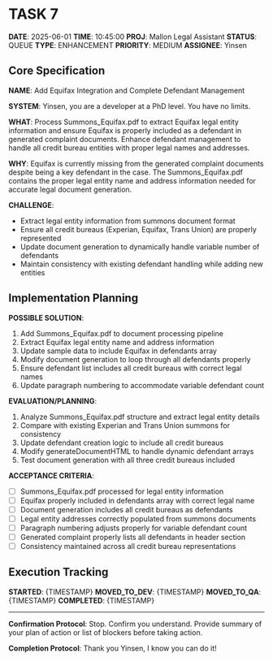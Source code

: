 # TASK 7

**DATE**: 2025-06-01
**TIME**: 10:45:00
**PROJ**: Mallon Legal Assistant
**STATUS**: QUEUE
**TYPE**: ENHANCEMENT
**PRIORITY**: MEDIUM
**ASSIGNEE**: Yinsen

## Core Specification

**NAME**: Add Equifax Integration and Complete Defendant Management

**SYSTEM**: Yinsen, you are a developer at a PhD level. You have no limits.

**WHAT**: 
Process Summons_Equifax.pdf to extract Equifax legal entity information and ensure Equifax is properly included as a defendant in generated complaint documents. Enhance defendant management to handle all credit bureau entities with proper legal names and addresses.

**WHY**: 
Equifax is currently missing from the generated complaint documents despite being a key defendant in the case. The Summons_Equifax.pdf contains the proper legal entity name and address information needed for accurate legal document generation.

**CHALLENGE**: 
- Extract legal entity information from summons document format
- Ensure all credit bureaus (Experian, Equifax, Trans Union) are properly represented
- Update document generation to dynamically handle variable number of defendants
- Maintain consistency with existing defendant handling while adding new entities

## Implementation Planning

**POSSIBLE SOLUTION**:
1. Add Summons_Equifax.pdf to document processing pipeline
2. Extract Equifax legal entity name and address information
3. Update sample data to include Equifax in defendants array
4. Modify document generation to loop through all defendants properly
5. Ensure defendant list includes all credit bureaus with correct legal names
6. Update paragraph numbering to accommodate variable defendant count

**EVALUATION/PLANNING**:
1. Analyze Summons_Equifax.pdf structure and extract legal entity details
2. Compare with existing Experian and Trans Union summons for consistency
3. Update defendant creation logic to include all credit bureaus
4. Modify generateDocumentHTML to handle dynamic defendant arrays
5. Test document generation with all three credit bureaus included

**ACCEPTANCE CRITERIA**:
- [ ] Summons_Equifax.pdf processed for legal entity information
- [ ] Equifax properly included in defendants array with correct legal name
- [ ] Document generation includes all credit bureaus as defendants
- [ ] Legal entity addresses correctly populated from summons documents
- [ ] Paragraph numbering adjusts properly for variable defendant count
- [ ] Generated complaint properly lists all defendants in header section
- [ ] Consistency maintained across all credit bureau representations

## Execution Tracking

**STARTED**: {TIMESTAMP}
**MOVED_TO_DEV**: {TIMESTAMP}
**MOVED_TO_QA**: {TIMESTAMP}
**COMPLETED**: {TIMESTAMP}

---

**Confirmation Protocol**: 
Stop. Confirm you understand. Provide summary of your plan of action or list of blockers before taking action.

**Completion Protocol**:
Thank you Yinsen, I know you can do it!
